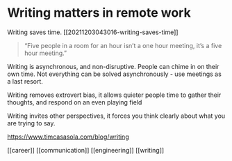 # Writing matters in remote work

Writing saves time. [[20211203043016-writing-saves-time]]

> “Five people in a room for an hour isn’t a one hour meeting, it’s a five hour meeting.”

Writing is asynchronous, and non-disruptive. People can chime in on their own time.
Not everything can be solved asynchronously - use meetings as a last resort.

Writing removes extrovert bias, it allows quieter people time to gather their thoughts, and respond on an even playing field

Writing invites other perspectives, it forces you think clearly about what you are trying to say.

https://www.timcasasola.com/blog/writing

[[career]]
[[communication]]
[[engineering]]
[[writing]]